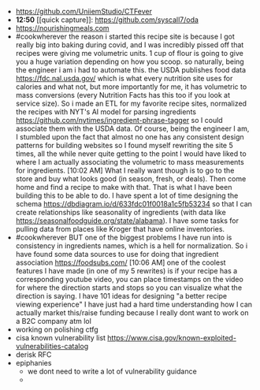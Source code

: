 - https://github.com/UniiemStudio/CTFever
- **12:50** [[quick capture]]:  https://github.com/syscall7/oda
- https://nourishingmeals.com
- #cookwherever the reason i started this recipe site is because I got really big into baking during covid, and I was incredibly pissed off that recipes were giving me volumetric units. 1 cup of flour is going to give you a huge variation depending on how you scoop. so naturally, being the engineer i am i had to automate this. the USDA publishes food data https://fdc.nal.usda.gov/ which is what every nutrition site uses for calories and what not, but more importantly for me, it has volumetric to mass conversions (every Nutrition Facts has this too if you look at service size). So i made an ETL for my favorite recipe sites, normalized the recipes with NYT's AI model for parsing ingredients https://github.com/nytimes/ingredient-phrase-tagger so I could associate them with the USDA data. Of course, being the engineer I am, I stumbled upon the fact that almost no one has any consistent design patterns for building websites so I found myself rewriting the site 5 times, all the while never quite getting to the point I would have liked to where I am actually associating the volumetric to mass measurements for ingredients.
  [10:02 AM]
  What I really want though is to go to the store and buy what looks good (in season, fresh, or deals). Then come home and find a recipe to make with that.
  That is what I have been building this to be able to do. I have spent a lot of time designing the schema https://dbdiagram.io/d/633fdc01f0018a1c5fb53234 so that I can create relationships like seasonality of ingredients (with data like https://seasonalfoodguide.org/state/alabama). I have some tasks for pulling data from places like Kroger that have online inventories.
- #cookwherever BUT one of the biggest problems I have run into is consistency in ingredients names, which is a hell for normalization. So i have found some data sources to use for doing that ingredient association https://foodsubs.com/
  [10:06 AM]
  one of the coolest features I have made (in one of my 5 rewrites) is if your recipe has a corresponding youtube video, you can place timestamps on the video for where the direction starts and stops so you can visualize what the direction is saying. I have 101 ideas for designing "a better recipe viewing experience" I have just had a hard time understanding how I can actually market this/raise funding because I really dont want to work on a B2C company atm lol
- working on polishing ctfg
- cisa known vulnerability list https://www.cisa.gov/known-exploited-vulnerabilities-catalog
- derisk RFC
- epiphanies
	- we dont need to write a lot of vulnerability guidance
	-